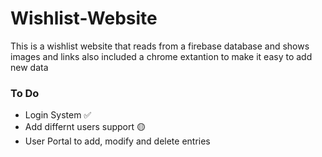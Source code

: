 # Wishlist-Website
This is a wishlist website that reads from a firebase database and shows images and links also included a chrome extantion to make it easy to add new data

<h3>To Do</h3>

* Login System  ✅
* Add differnt users support 🟡
* User Portal to add, modify and delete entries
